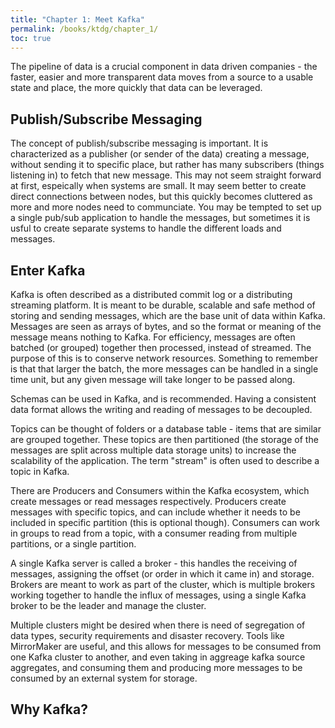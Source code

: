 ```yaml
---
title: "Chapter 1: Meet Kafka"
permalink: /books/ktdg/chapter_1/
toc: true
---
```


The pipeline of data is a crucial component in data driven companies - the faster, easier and more transparent data moves from a source to a usable state and place, the more quickly that data can be leveraged.

## Publish/Subscribe Messaging

The concept of publish/subscribe messaging is important. It is characterized as a publisher (or sender of the data) creating a message, without sending it to specific place, but rather has many subscribers (things listening in) to fetch that new message. This may not seem straight forward at first, espeically when systems are small. It may seem better to create direct connections between nodes, but this quickly becomes cluttered as more and more nodes need to communciate. You may be tempted to set up a single pub/sub application to handle the messages, but sometimes it is usful to create separate systems to handle the different loads and messages.

## Enter Kafka

Kafka is often described as a distributed commit log or a distributing streaming platform. It is meant to be durable, scalable and safe method of storing and sending messages, which are the base unit of data within Kafka. Messages are seen as arrays of bytes, and so the format or meaning of the message means nothing to Kafka. For efficiency, messages are often batched (or grouped) together then processed, instead of streamed. The purpose of this is to conserve network resources. Something to remember is that that larger the batch, the more messages can be handled in a single time unit, but any given message will take longer to be passed along.

Schemas can be used in Kafka, and is recommended. Having a consistent data format allows the writing and reading of messages to be decoupled.

Topics can be thought of folders or a database table - items that are similar are grouped together. These topics are then partitioned (the storage of the messages are split across multiple data storage units) to increase the scalability of the application. The term "stream" is often used to describe a topic in Kafka.

There are Producers and Consumers within the Kafka ecosystem, which create messages or read messages respectively. Producers create messages with specific topics, and can include whether it needs to be included in specific partition (this is optional though). Consumers can work in groups to read from a topic, with a consumer reading from multiple partitions, or a single partition.

A single Kafka server is called a broker - this handles the receiving of messages, assigning the offset (or order in which it came in) and storage. Brokers are meant to work as part of the cluster, which is multiple brokers working together to handle the influx of messages, using a single Kafka broker to be the leader and manage the cluster.

Multiple clusters might be desired when there is need of segregation of data types, security requirements and disaster recovery. Tools like MirrorMaker are useful, and this allows for messages to be consumed from one Kafka cluster to another, and even taking in aggreage kafka source aggregates, and consuming them and producing more messages to be consumed by an external system for storage.

## Why Kafka?
